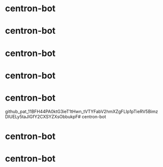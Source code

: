# centron-bot
# centron-bot
# centron-bot
# centron-bot
# centron-bot

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# centron-bot
# centron-bot
# centron-bot
